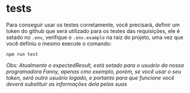 # __tests__

Para conseguir usar os testes corretamente, você precisará, definir um token do github que será utilizado para os testes das requisições, ele é setado no `.env`, verifique o `.env.example` na raiz do projeto, uma vez que você definiu o mesmo execute o comando:

`npm run test`

*Obs: Atualmente o expectedResult, está setado para o usuário da nossa programadora Fanny, apenas cmo exemplo, porém, se você usar o seu token, será outro usuário logado, e portanto para que funcione você deverá substituir as informações dela pelas suas*